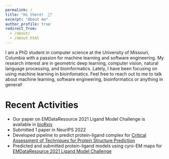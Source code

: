 ```yaml
---
permalink: /
title: "Hi there!  👋"
excerpt: "About me"
author_profile: true
redirect_from: 
  - /about/
  - /about.html
---
```


I am a PhD student in computer science at the University of Missouri, Columbia with a passion for machine learning and software engineering.
My research interest are in geometric deep learning, computer vision, natural language processing, and bioinformatics. Lately, I have been focusing on using machine learning in bioinfomatics. 
Feel free to reach out to me to talk about machine learning, software engineering, bioinformatics or anything in general! 

# Recent Activities

* Our paper on EMDataResource 2021 Ligand Model Challenge is available in [bioRxiv](https://www.biorxiv.org/content/10.1101/2022.05.27.493799v1)
* Submitted 1 paper in NeurIPS 2022
* Developed pipeline to predict protein-ligand complex for [Critical Assessment of Techniques for Protein Structure Prediction](https://predictioncenter.org/casp15/index.cgi)
* Predicted and submitted protein-ligand models using cyro-EM maps for [EMDataResource 2021 Ligand Model Challenge](https://challenges.emdataresource.org/?q=2021-model-challenge)
